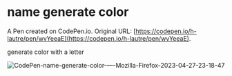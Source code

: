 # name generate color

A Pen created on CodePen.io. Original URL: [https://codepen.io/h-lautre/pen/wvYeeaE](https://codepen.io/h-lautre/pen/wvYeeaE).

generate color with a letter

![CodePen-name-generate-color-—-Mozilla-Firefox-2023-04-27-23-18-47](https://user-images.githubusercontent.com/61543927/234994294-c83dfc3e-abd1-4211-848f-2c795313fcbd.gif)
